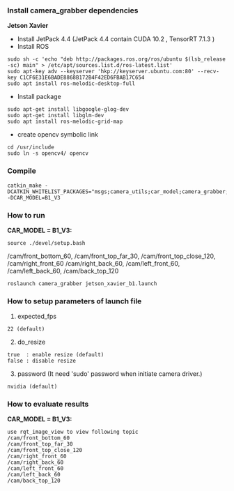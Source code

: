 ### Install camera_grabber dependencies
**Jetson Xavier**

* Install JetPack 4.4  (JetPack 4.4 contain CUDA 10.2 , TensorRT 7.1.3 )
* Install ROS
```
sudo sh -c 'echo "deb http://packages.ros.org/ros/ubuntu $(lsb_release -sc) main" > /etc/apt/sources.list.d/ros-latest.list'
sudo apt-key adv --keyserver 'hkp://keyserver.ubuntu.com:80' --recv-key C1CF6E31E6BADE8868B172B4F42ED6FBAB17C654
sudo apt install ros-melodic-desktop-full
```
* Install package
```
sudo apt-get install libgoogle-glog-dev
sudo apt-get install libglm-dev 
sudo apt install ros-melodic-grid-map
```
* create opencv symbolic link
```
cd /usr/include
sudo ln -s opencv4/ opencv
```
### Compile 


```
catkin_make -DCATKIN_WHITELIST_PACKAGES="msgs;camera_utils;car_model;camera_grabber;dl_data" -DCAR_MODEL=B1_V3
```

### How to run


**CAR_MODEL = B1_V3:**

```
source ./devel/setup.bash
```

/cam/front_bottom_60, /cam/front_top_far_30, /cam/front_top_close_120, /cam/right_front_60
/cam/right_back_60,  /cam/left_front_60, /cam/left_back_60, /cam/back_top_120
```
roslaunch camera_grabber jetson_xavier_b1.launch
```


### How to setup parameters of launch file


1. expected_fps
```
22 (default)

```

2. do_resize
```
true  : enable resize (default)
false : disable resize
```

3. password (It need 'sudo' password when initiate camera driver.)
```
nvidia (default)
```


### How to evaluate results


**CAR_MODEL = B1_V3:**

```
use rqt_image_view to view following topic
/cam/front_bottom_60
/cam/front_top_far_30
/cam/front_top_close_120
/cam/right_front_60
/cam/right_back_60
/cam/left_front_60
/cam/left_back_60
/cam/back_top_120
```
